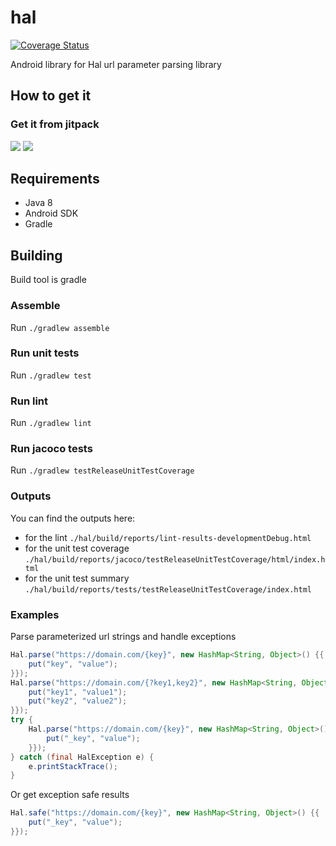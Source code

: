 # hal

[![Coverage Status](https://coveralls.io/repos/github/ranapat/hal/badge.svg?branch=master)](https://coveralls.io/github/ranapat/hal?branch=master)

Android library for Hal url parameter parsing library

## How to get it

### Get it from jitpack
[![](https://jitpack.io/v/ranapat/hal.svg)](https://jitpack.io/#ranapat/hal)
[![](https://jitci.com/gh/ranapat/hal/svg)](https://jitci.com/gh/ranapat/hal)

## Requirements
* Java 8
* Android SDK
* Gradle

## Building
Build tool is gradle

### Assemble
Run `./gradlew assemble`

### Run unit tests
Run `./gradlew test`

### Run lint
Run `./gradlew lint`

### Run jacoco tests
Run `./gradlew testReleaseUnitTestCoverage`

### Outputs
You can find the outputs here:
- for the lint
`./hal/build/reports/lint-results-developmentDebug.html`
- for the unit test coverage
`./hal/build/reports/jacoco/testReleaseUnitTestCoverage/html/index.html`
- for the unit test summary
`./hal/build/reports/tests/testReleaseUnitTestCoverage/index.html`

### Examples

Parse parameterized url strings and handle exceptions

```java
Hal.parse("https://domain.com/{key}", new HashMap<String, Object>() {{
    put("key", "value");
}});
Hal.parse("https://domain.com/{?key1,key2}", new HashMap<String, Object>() {{
    put("key1", "value1");
    put("key2", "value2");
}});
try {
    Hal.parse("https://domain.com/{key}", new HashMap<String, Object>() {{
        put("_key", "value");
    }});
} catch (final HalException e) {
    e.printStackTrace();
}
```

Or get exception safe results

```java
Hal.safe("https://domain.com/{key}", new HashMap<String, Object>() {{
    put("_key", "value");
}});
``` 
